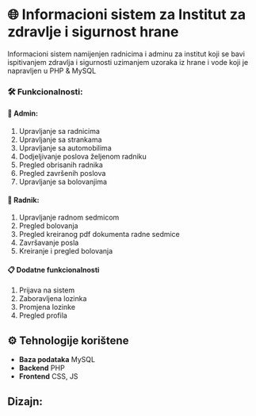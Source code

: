 # 🌐 Informacioni sistem za Institut za zdravlje i sigurnost hrane

 Informacioni sistem namijenjen radnicima i adminu za institut koji se bavi ispitivanjem zdravlja i sigurnosti uzimanjem uzoraka iz hrane i vode koji je napravljen u  PHP & MySQL

### 🛠️ Funkcionalnosti:

#### 🔐 Admin:
1. Upravljanje sa radnicima
2. Upravljanje sa strankama
3. Upravljanje sa automobilima
4. Dodjeljivanje poslova željenom radniku
5. Pregled obrisanih radnika
6. Pregled završenih poslova
7. Upravljanje sa bolovanjima

#### 🧑 Radnik:
1. Upravljanje radnom sedmicom
2. Pregled bolovanja
3. Pregled kreiranog pdf dokumenta radne sedmice
4. Završavanje posla
5. Kreiranje i pregled bolovanja

#### 📋 Dodatne funkcionalnosti
1. Prijava na sistem
2. Zaboravljena lozinka
3. Promjena lozinke
4. Pregled profila

## ⚙️ Tehnologije korištene
- **Baza podataka** MySQL
- **Backend** PHP
- **Frontend** CSS, JS

## Dizajn:
